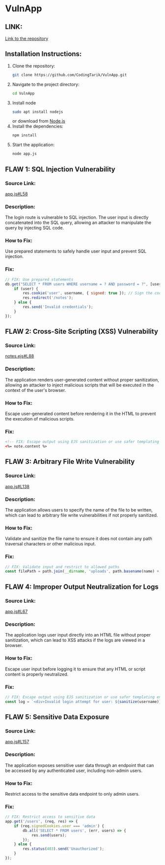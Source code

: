 # VulnApp

## LINK:
[Link to the repository](https://github.com/CodingTarik/VulnApp)

## Installation Instructions:
1. Clone the repository:
   ```sh
   git clone https://github.com/CodingTarik/VulnApp.git
   ```
2. Navigate to the project directory:
   ```sh
   cd VulnApp
   ```
3. Install node
    ```sh
    sudo apt install nodejs
    ```
   or download from [Node.js](https://nodejs.org/en/download/)
4. Install the dependencies:
   ```sh
   npm install
   ```
5. Start the application:
   ```sh
   node app.js
   ```

## FLAW 1: SQL Injection Vulnerability
### Source Link:
[app.js#L58](https://github.com/CodingTarik/VulnApp/blob/main/app.js#L58)

### Description:
The login route is vulnerable to SQL injection. The user input is directly concatenated into the SQL query, allowing an attacker to manipulate the query by injecting SQL code.

### How to Fix:
Use prepared statements to safely handle user input and prevent SQL injection.

### Fix:
```javascript
// FIX: Use prepared statements
db.get("SELECT * FROM users WHERE username = ? AND password = ?", [username, password], (err, user) => {
    if (user) {
        res.cookie('user', username, { signed: true }); // Sign the cookie
        res.redirect('/notes');
    } else {
        res.send('Invalid credentials');
    }
});
```

## FLAW 2: Cross-Site Scripting (XSS) Vulnerability
### Source Link:
[notes.ejs#L88](https://github.com/CodingTarik/VulnApp/blob/main/views/notes.ejs#L88)

### Description:
The application renders user-generated content without proper sanitization, allowing an attacker to inject malicious scripts that will be executed in the context of the user's browser.

### How to Fix:
Escape user-generated content before rendering it in the HTML to prevent the execution of malicious scripts.

### Fix:
```html
<!-- FIX: Escape output using EJS sanitization or use safer templating engines -->
<%= note.content %>
```

## FLAW 3: Arbitrary File Write Vulnerability
### Source Link:
[app.js#L138](https://github.com/CodingTarik/VulnApp/blob/main/app.js#L138)

### Description:
The application allows users to specify the name of the file to be written, which can lead to arbitrary file write vulnerabilities if not properly sanitized.

### How to Fix:
Validate and sanitize the file name to ensure it does not contain any path traversal characters or other malicious input.

### Fix:
```javascript
// FIX: Validate input and restrict to allowed paths
const filePath = path.join(__dirname, 'uploads', path.basename(name) + '.txt');
```

## FLAW 4: Improper Output Neutralization for Logs
### Source Link:
[app.js#L67](https://github.com/CodingTarik/VulnApp/blob/main/app.js#L67)

### Description:
The application logs user input directly into an HTML file without proper sanitization, which can lead to XSS attacks if the logs are viewed in a browser.

### How to Fix:
Escape user input before logging it to ensure that any HTML or script content is properly neutralized.

### Fix:
```javascript
// FIX: Escape output using EJS sanitization or use safer templating engines
const log = `<div>Invalid login attempt for user: ${sanitize(username)}</div>`;
```

## FLAW 5: Sensitive Data Exposure
### Source Link:
[app.js#L157](https://github.com/CodingTarik/VulnApp/blob/main/app.js#L157)

### Description:
The application exposes sensitive user data through an endpoint that can be accessed by any authenticated user, including non-admin users.

### How to Fix:
Restrict access to the sensitive data endpoint to only admin users.

### Fix:
```javascript
// FIX: Restrict access to sensitive data
app.get('/users', (req, res) => {
    if (req.signedCookies.user === 'admin') {
        db.all('SELECT * FROM users', (err, users) => {
            res.send(users);
        });
    } else {
        res.status(403).send('Unauthorized');
    }
});
```

